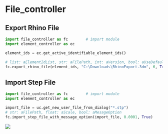 # File_controller

## Export Rhino File

```python                         
import file_controller as fc        # import module
import element_controller as ec

element_ids = ec.get_active_identifiable_element_ids()

# list: aElementIdList, str: aFilePath, int: aVersion, bool: aUseDefaultAssignment, bool: aWriteStandardAttributes
fc.export_rhino_file(element_ids, "C:\Downloads\RhinoExport.3dm", 6, True, True)

```

## Import Step File

```python                         
import file_controller as fc        # import module
import element_controller as ec

import_file = uc.get_new_user_file_from_dialog("*.stp")
# str: aFilePath, float: aScale, bool: aMesageOption
fc.import_step_file_with_message_option(import_file, 0.0001, True)

```

<noscript>
    <img src="https://analytics.cadwork.ca/ingress/e6b1702b-6224-4e93-94b7-9e4c2cd7ae06/pixel.gif">
</noscript>
<script defer src="https://analytics.cadwork.ca/ingress/e6b1702b-6224-4e93-94b7-9e4c2cd7ae06/script.js"></script>
